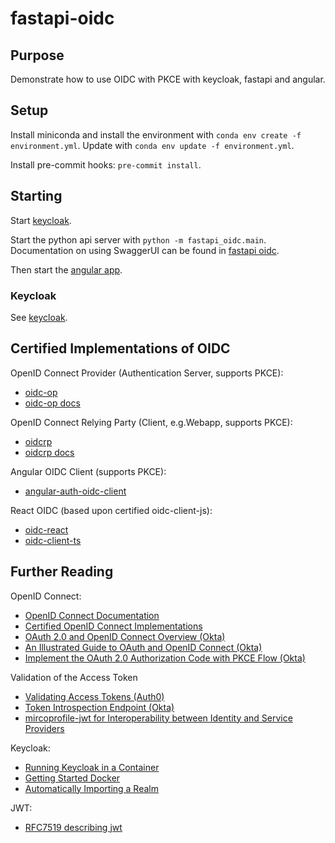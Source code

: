 # fastapi-oidc

## Purpose

Demonstrate how to use OIDC with PKCE with keycloak, fastapi and angular. 

## Setup

Install miniconda and install the environment with `conda env create -f environment.yml`. 
Update with `conda env update -f environment.yml`.

Install pre-commit hooks: `pre-commit install`.

## Starting

Start [keycloak](./keycloak/README_KEYCLOAK.md).

Start the python api server with `python -m fastapi_oidc.main`. Documentation on using 
SwaggerUI can be found in [fastapi oidc](./fastapi_oidc/README_FASTAPI.md).

Then start the [angular app](./angular_client/README_ANGULAR.md).

### Keycloak

See [keycloak](./keycloak/README_KEYCLOAK.md).

## Certified Implementations of OIDC

OpenID Connect Provider (Authentication Server, supports PKCE):
* [oidc-op](https://github.com/IdentityPython/oidc-op)
* [oidc-op docs](https://oidcop.readthedocs.io/en/latest/)

OpenID Connect Relying Party (Client, e.g.Webapp, supports PKCE):
* [oidcrp](https://github.com/IdentityPython/JWTConnect-Python-OidcRP)
* [oidcrp docs](https://oidcrp.readthedocs.io/en/latest/)

Angular OIDC Client (supports PKCE):
* [angular-auth-oidc-client](https://github.com/damienbod/angular-auth-oidc-client)

React OIDC (based upon certified oidc-client-js):
* [oidc-react](https://github.com/bjerkio/oidc-react)
* [oidc-client-ts](https://github.com/authts/oidc-client-ts)

## Further Reading

OpenID Connect:
* [OpenID Connect Documentation](https://openid.net/connect/)
* [Certified OpenID Connect Implementations](https://openid.net/developers/certified/)
* [OAuth 2.0 and OpenID Connect Overview (Okta)](https://developer.okta.com/docs/concepts/oauth-openid/)
* [An Illustrated Guide to OAuth and OpenID Connect (Okta)](https://developer.okta.com/blog/2019/10/21/illustrated-guide-to-oauth-and-oidc) 
* [Implement the OAuth 2.0 Authorization Code with PKCE Flow (Okta)](https://developer.okta.com/blog/2019/08/22/okta-authjs-pkce)

Validation of the Access Token
* [Validating Access Tokens (Auth0)](https://auth0.com/docs/secure/tokens/access-tokens/validate-access-tokens)
* [Token Introspection Endpoint (Okta)](https://www.oauth.com/oauth2-servers/token-introspection-endpoint/)
* [mircoprofile-jwt for Interoperability between Identity and Service Providers](https://github.com/eclipse/microprofile-jwt-auth/blob/master/spec/src/main/asciidoc/interoperability.asciidoc)

Keycloak:
* [Running Keycloak in a Container](https://www.keycloak.org/server/containers)
* [Getting Started Docker](https://www.keycloak.org/getting-started/getting-started-docker)
* [Automatically Importing a Realm](https://keepgrowing.in/tools/keycloak-in-docker-2-how-to-import-a-keycloak-realm/)

JWT:
* [RFC7519 describing jwt](https://www.rfc-editor.org/rfc/rfc7519.html)
